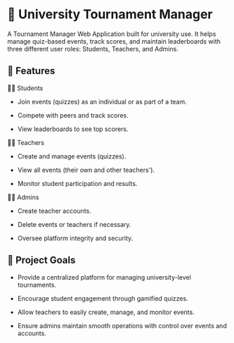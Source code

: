
# 🎯 University Tournament Manager

A Tournament Manager Web Application built for university use. It helps manage quiz-based events, track scores, and maintain leaderboards with three different user roles: Students, Teachers, and Admins.
 
## 🚀 Features

 👨‍🎓 Students

- Join events (quizzes) as an individual or as part of a team.

- Compete with peers and track scores.

- View leaderboards to see top scorers.

 👩‍🏫 Teachers

- Create and manage events (quizzes).

- View all events (their own and other teachers').

- Monitor student participation and results.

 👨‍💼 Admins

- Create teacher accounts.

- Delete events or teachers if necessary.

- Oversee platform integrity and security.
## 📌 Project Goals

- Provide a centralized platform for managing university-level tournaments.

- Encourage student engagement through gamified quizzes.

- Allow teachers to easily create, manage, and monitor events.

- Ensure admins maintain smooth operations with control over events and accounts.